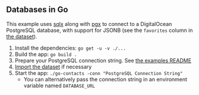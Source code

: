 ## Databases in Go

This example uses [sqlx](https://github.com/jmoiron/sqlx) along with [pgx](https://github.com/jackc/pgx) to connect to a DigitalOcean PostgreSQL database, with support for JSONB (see the `favorites` column in [the dataset](../README.md#the-dataset)).

1. Install the dependencies: `go get -u -v ./...`
2. Build the app: `go build .`
3. Prepare your PostgreSQL connection string. See [the examples README](../README.md#database-credentials)
4. [Import the dataset](../README.md#the-dataset) if necessary
5. Start the app: `./go-contacts -conn "PostgreSQL Connection String"`
    * You can alternatively pass the connection string in an environment variable named `DATABASE_URL`